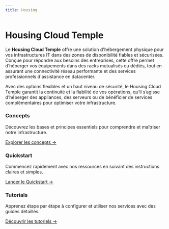 ```yaml
---
title: Housing
---
```


# Housing Cloud Temple

Le **Housing Cloud Temple** offre une solution d'hébergement physique pour vos infrastructures IT dans des zones de disponibilité fiables et sécurisées. Conçue pour répondre aux besoins des entreprises, cette offre permet d’héberger vos équipements dans des racks mutualisés ou dédiés, tout en assurant une connectivité réseau performante et des services professionnels d'assistance en datacenter.

Avec des options flexibles et un haut niveau de sécurité, le Housing Cloud Temple garantit la continuité et la fiabilité de vos opérations, qu’il s’agisse d’héberger des appliances, des serveurs ou de bénéficier de services complémentaires pour optimiser votre infrastructure.


<div class="card-grid">
  <div class="card">
    <h3>Concepts</h3>
    <p>Découvrez les bases et principes essentiels pour comprendre et maîtriser notre infrastructure.</p>
    <a href="concepts" class="card-link">Explorer les concepts &rarr;</a>
  </div>
  <div class="card">
    <h3>Quickstart</h3>
    <p>Commencez rapidement avec nos ressources en suivant des instructions claires et simples.</p>
    <a href="quickstart" class="card-link">Lancer le Quickstart &rarr;</a>
  </div>
    <div class="card">
    <h3>Tutorials</h3>
    <p>Apprenez étape par étape à configurer et utiliser nos services avec des guides détaillés.</p>
    <a href="tutorials" class="card-link">Découvrir les tutoriels &rarr;</a>
  </div>
</div>
